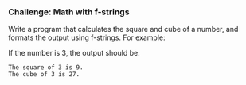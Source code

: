 ### Challenge: Math with f-strings

Write a program that calculates the square and cube of a number, and formats the output using f-strings. For example:

If the number is 3, the output should be:

```
The square of 3 is 9.
The cube of 3 is 27.
```